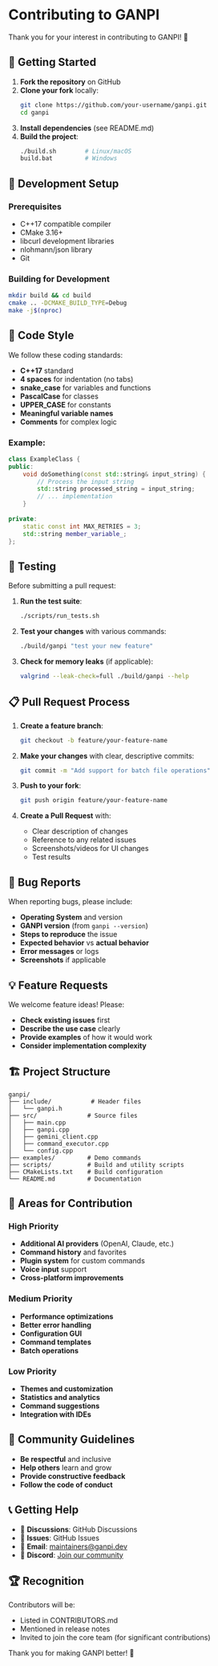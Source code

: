 # Contributing to GANPI

Thank you for your interest in contributing to GANPI! 🧠

## 🚀 Getting Started

1. **Fork the repository** on GitHub
2. **Clone your fork** locally:
   ```bash
   git clone https://github.com/your-username/ganpi.git
   cd ganpi
   ```
3. **Install dependencies** (see README.md)
4. **Build the project**:
   ```bash
   ./build.sh        # Linux/macOS
   build.bat         # Windows
   ```

## 🔧 Development Setup

### Prerequisites
- C++17 compatible compiler
- CMake 3.16+
- libcurl development libraries
- nlohmann/json library
- Git

### Building for Development
```bash
mkdir build && cd build
cmake .. -DCMAKE_BUILD_TYPE=Debug
make -j$(nproc)
```

## 📝 Code Style

We follow these coding standards:

- **C++17** standard
- **4 spaces** for indentation (no tabs)
- **snake_case** for variables and functions
- **PascalCase** for classes
- **UPPER_CASE** for constants
- **Meaningful variable names**
- **Comments** for complex logic

### Example:
```cpp
class ExampleClass {
public:
    void doSomething(const std::string& input_string) {
        // Process the input string
        std::string processed_string = input_string;
        // ... implementation
    }
    
private:
    static const int MAX_RETRIES = 3;
    std::string member_variable_;
};
```

## 🧪 Testing

Before submitting a pull request:

1. **Run the test suite**:
   ```bash
   ./scripts/run_tests.sh
   ```

2. **Test your changes** with various commands:
   ```bash
   ./build/ganpi "test your new feature"
   ```

3. **Check for memory leaks** (if applicable):
   ```bash
   valgrind --leak-check=full ./build/ganpi --help
   ```

## 📋 Pull Request Process

1. **Create a feature branch**:
   ```bash
   git checkout -b feature/your-feature-name
   ```

2. **Make your changes** with clear, descriptive commits:
   ```bash
   git commit -m "Add support for batch file operations"
   ```

3. **Push to your fork**:
   ```bash
   git push origin feature/your-feature-name
   ```

4. **Create a Pull Request** with:
   - Clear description of changes
   - Reference to any related issues
   - Screenshots/videos for UI changes
   - Test results

## 🐛 Bug Reports

When reporting bugs, please include:

- **Operating System** and version
- **GANPI version** (from `ganpi --version`)
- **Steps to reproduce** the issue
- **Expected behavior** vs **actual behavior**
- **Error messages** or logs
- **Screenshots** if applicable

## 💡 Feature Requests

We welcome feature ideas! Please:

- **Check existing issues** first
- **Describe the use case** clearly
- **Provide examples** of how it would work
- **Consider implementation complexity**

## 🏗️ Project Structure

```
ganpi/
├── include/           # Header files
│   └── ganpi.h
├── src/              # Source files
│   ├── main.cpp
│   ├── ganpi.cpp
│   ├── gemini_client.cpp
│   ├── command_executor.cpp
│   └── config.cpp
├── examples/         # Demo commands
├── scripts/          # Build and utility scripts
├── CMakeLists.txt    # Build configuration
└── README.md         # Documentation
```

## 🎯 Areas for Contribution

### High Priority
- **Additional AI providers** (OpenAI, Claude, etc.)
- **Command history** and favorites
- **Plugin system** for custom commands
- **Voice input** support
- **Cross-platform improvements**

### Medium Priority
- **Performance optimizations**
- **Better error handling**
- **Configuration GUI**
- **Command templates**
- **Batch operations**

### Low Priority
- **Themes and customization**
- **Statistics and analytics**
- **Command suggestions**
- **Integration with IDEs**

## 🤝 Community Guidelines

- **Be respectful** and inclusive
- **Help others** learn and grow
- **Provide constructive feedback**
- **Follow the code of conduct**

## 📞 Getting Help

- 💬 **Discussions**: GitHub Discussions
- 🐛 **Issues**: GitHub Issues
- 📧 **Email**: maintainers@ganpi.dev
- 💬 **Discord**: [Join our community](https://discord.gg/ganpi)

## 🏆 Recognition

Contributors will be:
- Listed in CONTRIBUTORS.md
- Mentioned in release notes
- Invited to join the core team (for significant contributions)

Thank you for making GANPI better! 🚀
